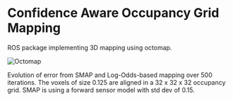 # Confidence Aware Occupancy Grid Mapping
ROS package implementing 3D mapping using octomap.

![Octomap](https://github.com/Lolu28/smap/raw/octomap/error_plot.png)

Evolution of error from SMAP and Log-Odds-based mapping over 500 iterations. The voxels of size 0.125 are aligned in a 32 x 32 x 32 occupancy grid.
SMAP is using a forward sensor model with std dev of 0.15.

